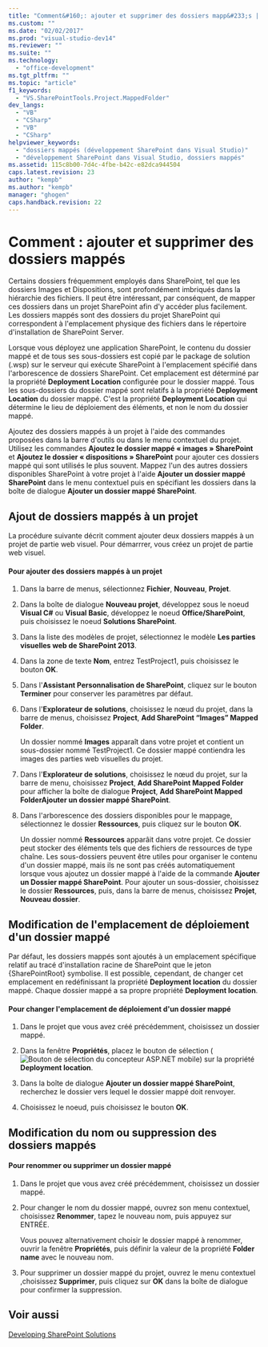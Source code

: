 ```yaml
---
title: "Comment&#160;: ajouter et supprimer des dossiers mapp&#233;s | Microsoft Docs"
ms.custom: ""
ms.date: "02/02/2017"
ms.prod: "visual-studio-dev14"
ms.reviewer: ""
ms.suite: ""
ms.technology: 
  - "office-development"
ms.tgt_pltfrm: ""
ms.topic: "article"
f1_keywords: 
  - "VS.SharePointTools.Project.MappedFolder"
dev_langs: 
  - "VB"
  - "CSharp"
  - "VB"
  - "CSharp"
helpviewer_keywords: 
  - "dossiers mappés (développement SharePoint dans Visual Studio)"
  - "développement SharePoint dans Visual Studio, dossiers mappés"
ms.assetid: 115c8b00-7d4c-4fbe-b42c-e82dca944504
caps.latest.revision: 23
author: "kempb"
ms.author: "kempb"
manager: "ghogen"
caps.handback.revision: 22
---
```

# Comment&#160;: ajouter et supprimer des dossiers mapp&#233;s
  Certains dossiers fréquemment employés dans SharePoint, tel que les dossiers Images et Dispositions, sont profondément imbriqués dans la hiérarchie des fichiers.  Il peut être intéressant, par conséquent, de mapper ces dossiers dans un projet SharePoint afin d'y accéder plus facilement.  Les dossiers mappés sont des dossiers du projet SharePoint qui correspondent à l'emplacement physique des fichiers dans le répertoire d'installation de SharePoint Server.  
  
 Lorsque vous déployez une application SharePoint, le contenu du dossier mappé et de tous ses sous\-dossiers est copié par le package de solution \(.wsp\) sur le serveur qui exécute SharePoint à l'emplacement spécifié dans l'arborescence de dossiers SharePoint.  Cet emplacement est déterminé par la propriété **Deployment Location** configurée pour le dossier mappé.  Tous les sous\-dossiers du dossier mappé sont relatifs à la propriété **Deployment Location** du dossier mappé.  C'est la propriété **Deployment Location** qui détermine le lieu de déploiement des éléments, et non le nom du dossier mappé.  
  
 Ajoutez des dossiers mappés à un projet à l'aide des commandes proposées dans la barre d'outils ou dans le menu contextuel du projet.  Utilisez les commandes **Ajoutez le dossier mappé « images » SharePoint** et **Ajoutez le dossier « dispositions » SharePoint** pour ajouter ces dossiers mappé qui sont utilisés le plus souvent.  Mappez l'un des autres dossiers disponibles SharePoint à votre projet à l'aide **Ajouter un dossier mappé SharePoint** dans le menu contextuel puis en spécifiant les dossiers dans la boîte de dialogue **Ajouter un dossier mappé SharePoint**.  
  
## Ajout de dossiers mappés à un projet  
 La procédure suivante décrit comment ajouter deux dossiers mappés à un projet de partie web visuel.  Pour démarrrer, vous créez un projet de partie web visuel.  
  
#### Pour ajouter des dossiers mappés à un projet  
  
1.  Dans la barre de menus, sélectionnez **Fichier**, **Nouveau**, **Projet**.  
  
2.  Dans la boîte de dialogue **Nouveau projet**, développez sous le noeud **Visual C\#** ou **Visual Basic**, développez le noeud **Office\/SharePoint**, puis choisissez le noeud **Solutions SharePoint**.  
  
3.  Dans la liste des modèles de projet, sélectionnez le modèle **Les parties visuelles web de SharePoint 2013**.  
  
4.  Dans la zone de texte **Nom**, entrez TestProject1, puis choisissez le bouton **OK**.  
  
5.  Dans l'**Assistant Personnalisation de SharePoint**, cliquez sur le bouton **Terminer** pour conserver les paramètres par défaut.  
  
6.  Dans l'**Explorateur de solutions**, choisissez le nœud du projet, dans la barre de menus, choisissez **Project**, **Add SharePoint “Images” Mapped Folder**.  
  
     Un dossier nommé **Images** apparaît dans votre projet et contient un sous\-dossier nommé TestProject1.  Ce dossier mappé contiendra les images des parties web visuelles du projet.  
  
7.  Dans l'**Explorateur de solutions**, choisissez le nœud du projet, sur la barre de menu, choisissez **Project**, **Add SharePoint Mapped Folder** pour afficher la boîte de dialogue **Project**, **Add SharePoint Mapped FolderAjouter un dossier mappé SharePoint**.  
  
8.  Dans l'arborescence des dossiers disponibles pour le mappage, sélectionnez le dossier **Ressources**, puis cliquez sur le bouton **OK**.  
  
     Un dossier nommé **Ressources** apparâit dans votre projet.  Ce dossier peut stocker des éléments tels que des fichiers de ressources de type chaîne.  Les sous\-dossiers peuvent être utiles pour organiser le contenu d'un dossier mappé, mais ils ne sont pas créés automatiquement lorsque vous ajoutez un dossier mappé à l'aide de la commande  **Ajouter un Dossier mappé SharePoint**.  Pour ajouter un sous\-dossier, choisissez le dossier **Ressources**, puis, dans la barre de menus, choisissez **Projet**, **Nouveau dossier**.  
  
## Modification de l'emplacement de déploiement d'un dossier mappé  
 Par défaut, les dossiers mappés sont ajoutés à un emplacement spécifique relatif au tracé d'installation racine de SharePoint que le jeton {SharePointRoot} symbolise.  Il est possible, cependant, de changer cet emplacement en redéfinissant la propriété **Deployment location** du dossier mappé.  Chaque dossier mappé a sa propre propriété **Deployment location**.  
  
#### Pour changer l'emplacement de déploiement d'un dossier mappé  
  
1.  Dans le projet que vous avez créé précédemment, choisissez un dossier mappé.  
  
2.  Dans la fenêtre **Propriétés**, placez le bouton de sélection \(![Bouton de sélection du concepteur ASP.NET mobile](../sharepoint/media/mwellipsis.png "Bouton de sélection du concepteur ASP.NET mobile")\) sur la propriété **Deployment location**.  
  
3.  Dans la boîte de dialogue **Ajouter un dossier mappé SharePoint**, recherchez le dossier vers lequel le dossier mappé doit renvoyer.  
  
4.  Choisissez le noeud, puis choisissez le bouton **OK**.  
  
## Modification du nom ou suppression des dossiers mappés  
  
#### Pour renommer ou supprimer un dossier mappé  
  
1.  Dans le projet que vous avez créé précédemment, choisissez un dossier mappé.  
  
2.  Pour changer le nom du dossier mappé, ouvrez son menu contextuel, choisissez **Renommer**, tapez le nouveau nom, puis appuyez sur ENTRÉE.  
  
     Vous pouvez alternativement choisir le dossier mappé à renommer, ouvrir la fenêtre **Propriétés**, puis définir la valeur de la propriété **Folder name** avec le nouveau nom.  
  
3.  Pour supprimer un dossier mappé du projet, ouvrez le menu contextuel ,choisissez **Supprimer**, puis cliquez sur **OK** dans la boîte de dialogue pour confirmer la suppression.  
  
## Voir aussi  
 [Developing SharePoint Solutions](../sharepoint/developing-sharepoint-solutions.md)  
  
  